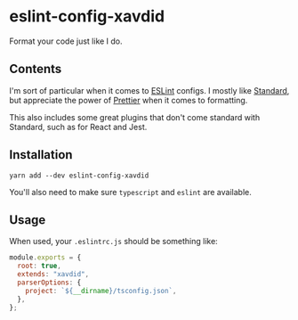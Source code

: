 # eslint-config-xavdid

Format your code just like I do.

## Contents

I'm sort of particular when it comes to [ESLint](https://eslint.org/) configs. I mostly like [Standard](https://standardjs.com/), but appreciate the power of [Prettier](https://prettier.io/) when it comes to formatting.

This also includes some great plugins that don't come standard with Standard, such as for React and Jest.

## Installation

```
yarn add --dev eslint-config-xavdid
```

You'll also need to make sure `typescript` and `eslint` are available.

## Usage

When used, your `.eslintrc.js` should be something like:

```js
module.exports = {
  root: true,
  extends: "xavdid",
  parserOptions: {
    project: `${__dirname}/tsconfig.json`,
  },
};
```
